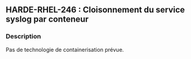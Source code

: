 ## HARDE-RHEL-246 : Cloisonnement du service syslog par conteneur

### Description

Pas de technologie de containerisation prévue.

